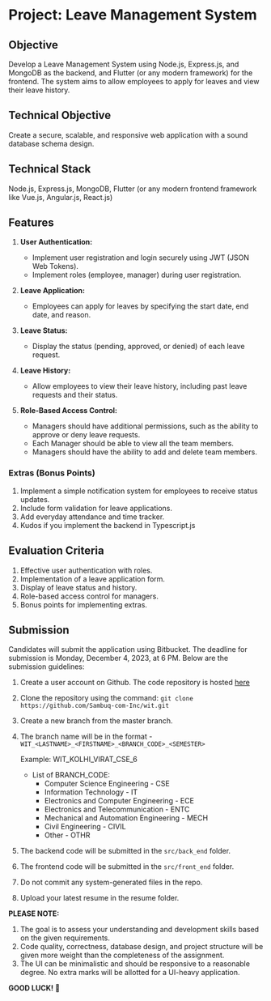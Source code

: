 # Project: Leave Management System

## Objective
Develop a Leave Management System using Node.js, Express.js, and MongoDB as the backend, and Flutter (or any modern framework) for the frontend. The system aims to allow employees to apply for leaves and view their leave history.

## Technical Objective
Create a secure, scalable, and responsive web application with a sound database schema design.

## Technical Stack
Node.js, Express.js, MongoDB, Flutter (or any modern frontend framework like Vue.js, Angular.js, React.js)

## Features

1. **User Authentication:**

   - Implement user registration and login securely using JWT (JSON Web Tokens).
   - Implement roles (employee, manager) during user registration.

2. **Leave Application:**

   - Employees can apply for leaves by specifying the start date, end date, and reason.

3. **Leave Status:**

   - Display the status (pending, approved, or denied) of each leave request.

4. **Leave History:**

   - Allow employees to view their leave history, including past leave requests and their status.

5. **Role-Based Access Control:**

   - Managers should have additional permissions, such as the ability to approve or deny leave requests.
   - Each Manager should be able to view all the team members.
   - Managers should have the ability to add and delete team members.


### Extras (Bonus Points)
1. Implement a simple notification system for employees to receive status updates.
2. Include form validation for leave applications.
3. Add everyday attendance and time tracker.
4. Kudos if you implement the backend in Typescript.js

## Evaluation Criteria
1. Effective user authentication with roles.
2. Implementation of a leave application form.
3. Display of leave status and history.
4. Role-based access control for managers.
5. Bonus points for implementing extras.

## Submission
Candidates will submit the application using Bitbucket. The deadline for submission is Monday, December 4, 2023, at 6 PM. Below are the submission guidelines:

1. Create a user account on Github. The code repository is hosted [here](https://github.com/Sambuq-com-Inc/wit)
2. Clone the repository using the command: `git clone https://github.com/Sambuq-com-Inc/wit.git`
3. Create a new branch from the master branch.
4. The branch name will be in the format - `WIT_<LASTNAME>_<FIRSTNAME>_<BRANCH_CODE>_<SEMESTER>`
   
      Example: WIT_KOLHI_VIRAT_CSE_6
   
      - List of BRANCH_CODE:
        - Computer Science Engineering - CSE
        - Information Technology - IT
        - Electronics and Computer Engineering - ECE
        - Electronics and Telecommunication - ENTC
        - Mechanical and Automation Engineering - MECH
        - Civil Engineering - CIVIL
        - Other - OTHR
     
5. The backend code will be submitted in the `src/back_end` folder.
6. The frontend code will be submitted in the `src/front_end` folder.
7. Do not commit any system-generated files in the repo.
8. Upload your latest resume in the resume folder.

**PLEASE NOTE:**

1. The goal is to assess your understanding and development skills based on the given requirements.
2. Code quality, correctness, database design, and project structure will be given more weight than the completeness of the assignment.
3. The UI can be minimalistic and should be responsive to a reasonable degree. No extra marks will be allotted for a UI-heavy application.


**GOOD LUCK! 🚀**
